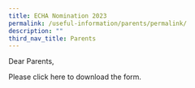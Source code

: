 ```yaml
---
title: ECHA Nomination 2023
permalink: /useful-information/parents/permalink/
description: ""
third_nav_title: Parents
---
```

Dear Parents,

Please click here[](/files/nomination%20form_2023_4july2023.pdf) to download the form. 